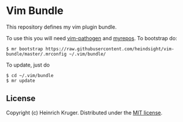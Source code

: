 # Vim Bundle

This repository defines my vim plugin bundle.

To use this you will need [vim-pathogen](https://github.com/tpope/vim-pathogen) and [myrepos](https://myrepos.branchable.com/). To bootstrap do:

    $ mr bootstrap https://raw.githubusercontent.com/heindsight/vim-bundle/master/.mrconfig ~/.vim/bundle/

To update, just do

    $ cd ~/.vim/bundle
    $ mr update

## License

Copyright (c) Heinrich Kruger. Distributed under the [MIT license](LICENSE).

<!---
vim: wrap
--->
